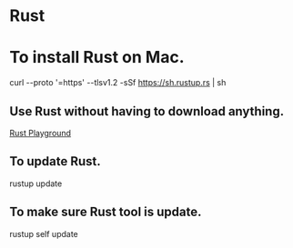 # Rust

# To install Rust on Mac.

curl --proto '=https' --tlsv1.2 -sSf https://sh.rustup.rs | sh

## Use Rust without having to download anything. 

[Rust Playground](https://play.rust-lang.org/?utm_source=thenewstack&utm_medium=website&utm_campaign=platform)


## To update Rust.

rustup update

## To make sure Rust tool is update.

rustup self update

